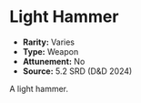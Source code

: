 # Light Hammer

- **Rarity:** Varies
- **Type:** Weapon
- **Attunement:** No
- **Source:** 5.2 SRD (D&D 2024)

A light hammer.
